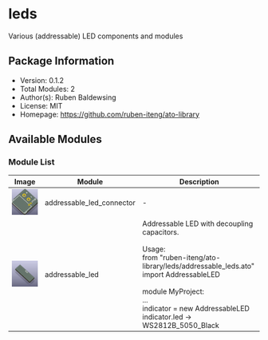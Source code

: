 # leds

Various (addressable) LED components and modules

## Package Information

- Version: 0.1.2
- Total Modules: 2
- Author(s): Ruben Baldewsing
- License: MIT
- Homepage: https://github.com/ruben-iteng/ato-library

## Available Modules

### Module List

| Image | Module | Description |
|-------|--------|-------------|
|![addressable_led_connector](https://github.com/ruben-iteng/ato-library/raw/main/packages/leds/assets/addressable_led_connector.png)| addressable_led_connector | - |
|![addressable_led](https://github.com/ruben-iteng/ato-library/raw/main/packages/leds/assets/addressable_led.png)| addressable_led | Addressable LED with decoupling capacitors.<br><br>    Usage:<br>    from "ruben-iteng/ato-library/leds/addressable_leds.ato" import AddressableLED<br><br>    module MyProject:<br>        ...<br>        indicator = new AddressableLED<br>        indicator.led -> WS2812B_5050_Black |
